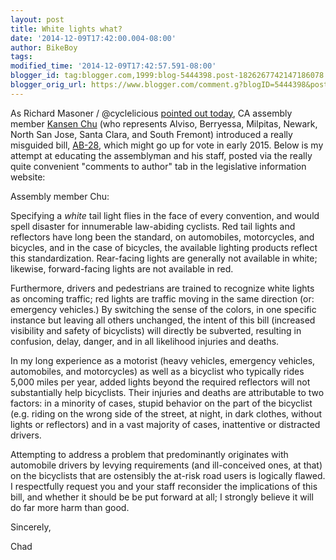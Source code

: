 ```yaml
---
layout: post
title: White lights what?
date: '2014-12-09T17:42:00.004-08:00'
author: BikeBoy
tags: 
modified_time: '2014-12-09T17:42:57.591-08:00'
blogger_id: tag:blogger.com,1999:blog-5444398.post-1826267742147186078
blogger_orig_url: https://www.blogger.com/comment.g?blogID=5444398&postID=1826267742147186078
---
```


As Richard Masoner / @cyclelicious [pointed out 
today](http://www.cyclelicio.us/2014/california-bill-to-require-rear-facing-flashing-white-lights-for-bikes/), 
CA assembly member [Kansen Chu](http://www.kansenchu.com/) (who represents 
Alviso, Berryessa, Milpitas, Newark, North San Jose, Santa Clara, and South 
Fremont) introduced a really misguided bill, 
[AB-28](https://leginfo.legislature.ca.gov/faces/billNavClient.xhtml?bill_id=201520160AB28), 
which might go up for vote in early 2015. Below is my attempt at educating the 
assemblyman and his staff, posted via the really quite convenient "comments to 
author" tab in the legislative information website: 

  Assembly member Chu:

  Specifying a _white_ tail light flies in the face of every convention, and would spell disaster for innumerable law-abiding cyclists. Red tail lights and reflectors have long been the standard, on automobiles, motorcycles, and bicycles, and in the case of bicycles, the available lighting products reflect this standardization.  Rear-facing lights are generally not available in white; likewise, forward-facing lights are not available in red. 

  Furthermore, drivers and pedestrians are trained to recognize white lights as oncoming traffic; red lights are traffic moving in the same direction (or: emergency vehicles.) By switching the sense of the colors, in one specific instance but leaving all others unchanged, the intent of this bill (increased visibility and safety of bicyclists) will directly be subverted, resulting in confusion, delay, danger, and in all likelihood injuries and deaths. 

  In my long experience as a motorist (heavy vehicles, emergency vehicles, automobiles, and motorcycles) as well as a bicyclist who typically rides 5,000 miles per year, added lights beyond the required reflectors will not substantially help bicyclists. Their injuries and deaths are attributable to two factors: in a minority of cases, stupid behavior on the part of the bicyclist (e.g. riding on the wrong side of the street, at night, in dark clothes, without lights or reflectors) and in a vast majority of cases, inattentive or distracted drivers. 

  Attempting to address a problem that predominantly originates with automobile drivers by levying requirements (and ill-conceived ones, at that) on the bicyclists that are ostensibly the at-risk road users is logically flawed. I respectfully request you and your staff reconsider the implications of this bill, and whether it should be be put forward at all; I strongly believe it will do far more harm than good. 

  Sincerely, 

  Chad 
